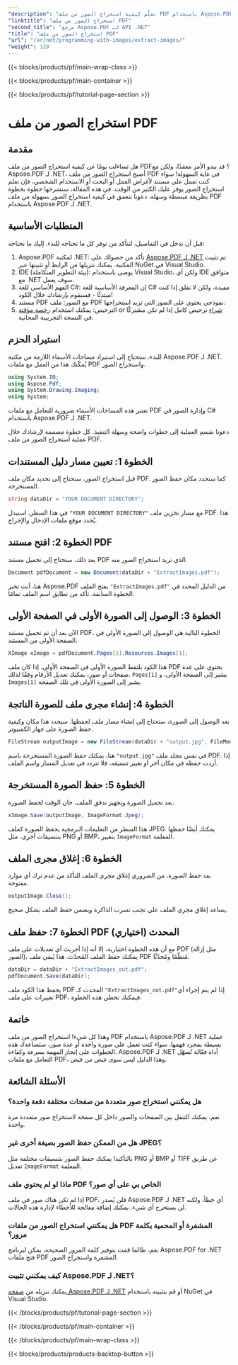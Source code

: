 ```yaml
---
"description": "تعلّم كيفية استخراج الصور من ملف PDF باستخدام Aspose.PDF لـ .NET من خلال هذا الدليل المفصّل. ابدأ بتعليمات سهلة."
"linktitle": "استخراج الصور من ملف PDF"
"second_title": "مرجع Aspose.PDF لـ API .NET"
"title": "استخراج الصور من ملف PDF"
"url": "/ar/net/programming-with-images/extract-images/"
"weight": 120
---
```


{{< blocks/products/pf/main-wrap-class >}}

{{< blocks/products/pf/main-container >}}

{{< blocks/products/pf/tutorial-page-section >}}

# استخراج الصور من ملف PDF

## مقدمة

هل تساءلت يومًا عن كيفية استخراج الصور من ملف PDF؟ قد يبدو الأمر معقدًا، ولكن مع Aspose.PDF لـ .NET، أصبح استخراج الصور من ملف PDF في غاية السهولة! سواء كنت تعمل على مستند لأغراض العمل أو البحث أو الاستخدام الشخصي، فإن تعلم استخراج الصور يوفر عليك الكثير من الوقت. في هذه المقالة، سنشرحها خطوة بخطوة بطريقة مبسطة وسهلة. دعونا نتعمق في كيفية استخراج الصور بسهولة من ملف PDF باستخدام Aspose.PDF لـ .NET.

## المتطلبات الأساسية

قبل أن ندخل في التفاصيل، لنتأكد من توفر كل ما تحتاجه للبدء. إليك ما تحتاجه:

1. Aspose.PDF لمكتبة .NET: تأكد من حصولك على [Aspose.PDF لـ .NET](https://releases.aspose.com/pdf/net/) تم تثبيت المكتبة. يمكنك تنزيلها من الرابط أو تثبيتها عبر NuGet في Visual Studio.
2. IDE (بيئة التطوير المتكاملة): يوصى باستخدام Visual Studio، ولكن أي IDE متوافق مع .NET سوف يعمل.
3. الفهم الأساسي للغة C#: إن المعرفة الأساسية للغة C# مفيدة، ولكن لا تقلق إذا كنت مبتدئًا - فسنقوم بإرشادك خلال الكود!
4. مستند PDF مع الصور: ملف PDF نموذجي يحتوي على الصور التي تريد استخراجها.
5. الترخيص: يمكنك استخدام [رخصة مؤقتة](https://purchase.aspose.com/tempأوary-license/) or [شراء](https://purchase.aspose.com/buy) ترخيص كامل إذا لم تكن مشتركًا في النسخة التجريبية المجانية.

## استيراد الحزم

للبدء، ستحتاج إلى استيراد مساحات الأسماء اللازمة من مكتبة Aspose.PDF لـ .NET. يُمكّنك هذا من العمل مع ملفات PDF واستخراج الصور.

```csharp
using System.IO;
using Aspose.Pdf;
using System.Drawing.Imaging;
using System;
```

تعتبر هذه المساحات الأسماء ضرورية للتعامل مع ملفات PDF وإدارة الصور في C# باستخدام Aspose.PDF لـ .NET.

دعونا نقسم العملية إلى خطوات واضحة وسهلة التنفيذ. كل خطوة مصممة لإرشادك خلال عملية استخراج الصور من ملف PDF.

## الخطوة 1: تعيين مسار دليل المستندات

قبل استخراج الصور، ستحتاج إلى تحديد مكان ملف PDF. كما ستحدد مكان حفظ الصور المستخرجة.

```csharp
string dataDir = "YOUR DOCUMENT DIRECTORY";
```

في هذا السطر، استبدل `"YOUR DOCUMENT DIRECTORY"` مع مسار تخزين ملف PDF. هذا يُحدد موقع ملفات الإدخال والإخراج.

## الخطوة 2: افتح مستند PDF

بعد ذلك، ستحتاج إلى تحميل مستند PDF الذي تريد استخراج الصور منه.

```csharp
Document pdfDocument = new Document(dataDir + "ExtractImages.pdf");
```

هنا، أنت تخبر Aspose.PDF بفتح الملف `"ExtractImages.pdf"` من الدليل المحدد في الخطوة السابقة. تأكد من تطابق اسم الملف تمامًا.

## الخطوة 3: الوصول إلى الصورة الأولى في الصفحة الأولى

الآن بعد أن تم تحميل مستند PDF، الخطوة التالية هي الوصول إلى الصورة الأولى في الصفحة الأولى من المستند.

```csharp
XImage xImage = pdfDocument.Pages[1].Resources.Images[1];
```

هذا الكود يلتقط الصورة الأولى في الصفحة الأولى. إذا كان ملف PDF يحتوي على عدة صفحات أو صور، يمكنك تعديل الأرقام وفقًا لذلك. `Pages[1]` يشير إلى الصفحة الأولى، و `Images[1]` يشير إلى الصورة الأولى في تلك الصفحة.

## الخطوة 4: إنشاء مجرى ملف للصورة الناتجة

بعد الوصول إلى الصورة، ستحتاج إلى إنشاء مسار ملف لحفظها. سيحدد هذا مكان وكيفية حفظ الصورة على جهاز الكمبيوتر.

```csharp
FileStream outputImage = new FileStream(dataDir + "output.jpg", FileMode.Create);
```

هنا، يمكنك حفظ الصورة المستخرجة باسم `"output.jpg"` في نفس مجلد ملف PDF. إذا أردت حفظه في مكان آخر أو تغيير تنسيقه، فلا تتردد في تعديل المسار واسم الملف.

## الخطوة 5: حفظ الصورة المستخرجة

بعد تحميل الصورة وتجهيز تدفق الملف، حان الوقت لحفظ الصورة.

```csharp
xImage.Save(outputImage, ImageFormat.Jpeg);
```

هذا السطر من التعليمات البرمجية يحفظ الصورة كملف JPEG. يمكنك أيضًا حفظها بتنسيقات أخرى، مثل PNG أو BMP، بتغيير `ImageFormat` المعلمة.

## الخطوة 6: إغلاق مجرى الملف

بعد حفظ الصورة، من الضروري إغلاق مجرى الملف للتأكد من عدم ترك أي موارد مفتوحة.

```csharp
outputImage.Close();
```

يساعد إغلاق مجرى الملف على تجنب تسرب الذاكرة ويضمن حفظ الملف بشكل صحيح.

## الخطوة 7: حفظ ملف PDF المحدث (اختياري)

مع أن هذه الخطوة اختيارية، إلا أنه إذا أجريتَ أي تعديلات على ملف PDF (مثل إزالة الصور)، يمكنك حفظ الملف المُحدّث. هذا يُبقي ملف PDF مُنظّمًا ومُحدّثًا.

```csharp
dataDir = dataDir + "ExtractImages_out.pdf";
pdfDocument.Save(dataDir);
```

يحفظ هذا الكود ملف PDF المحدث كـ `"ExtractImages_out.pdf"`إذا لم يتم إجراء أي تغييرات على ملف PDF، فيمكنك تخطي هذه الخطوة.

## خاتمة

وهذا كل شيء! استخراج الصور من ملف PDF باستخدام Aspose.PDF لـ .NET عملية بسيطة بمجرد فهمها. سواء كنت تعمل على صورة واحدة أو عدة صور، ستساعدك هذه الخطوات على إنجاز المهمة بسرعة وكفاءة. Aspose.PDF لـ .NET أداة فعّالة تُسهّل التعامل مع ملفات PDF، وهذا الدليل ليس سوى غيض من فيض. 

## الأسئلة الشائعة

### هل يمكنني استخراج صور متعددة من صفحات مختلفة دفعة واحدة؟
نعم، يمكنك التنقل بين الصفحات والصور داخل كل صفحة لاستخراج صور متعددة مرة واحدة.

### هل من الممكن حفظ الصور بصيغة أخرى غير JPEG؟
بالتأكيد! يمكنك حفظ الصور بتنسيقات مختلفة مثل PNG أو BMP أو TIFF عن طريق تعديل `ImageFormat` المعلمة.

### ماذا لو لم يحتوي ملف PDF الخاص بي على أي صور؟
إذا لم تكن هناك صور في ملف PDF، فلن يُصدر Aspose.PDF لـ .NET أي خطأ، ولكنه لن يستخرج أي شيء. يمكنك إضافة معالجة للأخطاء لإدارة هذه الحالات.

### هل يمكنني استخراج الصور من ملفات PDF المشفرة أو المحمية بكلمة مرور؟
نعم، طالما قمت بتوفير كلمة المرور الصحيحة، يمكن لبرنامج Aspose.PDF for .NET فتح ملفات PDF المشفرة واستخراج الصور.

### كيف يمكنني تثبيت Aspose.PDF لـ .NET؟
يمكنك تنزيله من [صفحة Aspose.PDF لـ .NET](https://releases.aspose.com/pdf/net/) أو قم بتثبيته باستخدام NuGet في Visual Studio.

{{< /blocks/products/pf/tutorial-page-section >}}

{{< /blocks/products/pf/main-container >}}

{{< /blocks/products/pf/main-wrap-class >}}

{{< blocks/products/products-backtop-button >}}